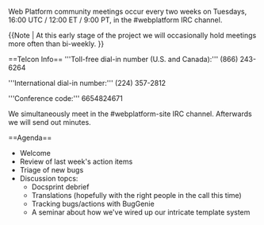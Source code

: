 Web Platform community meetings occur every two weeks on Tuesdays, 16:00 UTC / 12:00 ET / 9:00 PT, in the #webplatform IRC channel. 

{{Note | At this early stage of the project we will occasionally hold meetings more often than bi-weekly. }}

==Telcon Info==
'''Toll-free dial-in number (U.S. and Canada):''' (866) 243-6264 

'''International dial-in number:''' (224) 357-2812

'''Conference code:''' 6654824671 

We simultaneously meet in the #webplatform-site IRC channel. Afterwards we will send out minutes.

==Agenda==
<ul>
<li> Welcome
<li> Review of last week's action items
<li> Triage of new bugs
<li> Discussion topcs:
<ul>
<li>Docsprint debrief
<li>Translations (hopefully with the right people in the call this time)
<li>Tracking bugs/actions with BugGenie
<li>A seminar about how we've wired up our intricate template system
</ul>
</ul>